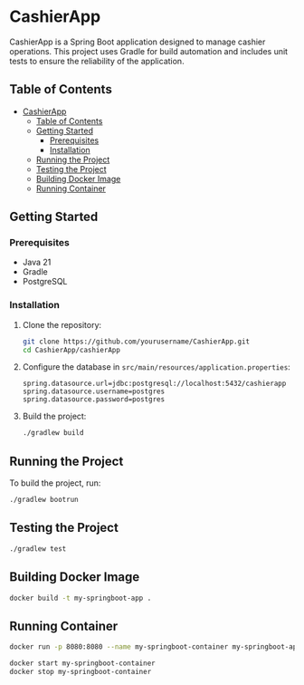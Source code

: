 # CashierApp

CashierApp is a Spring Boot application designed to manage cashier operations. This project uses Gradle for build automation and includes unit tests to ensure the reliability of the application.

## Table of Contents

- [CashierApp](#cashierapp)
  - [Table of Contents](#table-of-contents)
  - [Getting Started](#getting-started)
    - [Prerequisites](#prerequisites)
    - [Installation](#installation)
  - [Running the Project](#running-the-project)
  - [Testing the Project](#testing-the-project)
  - [Building Docker Image](#building-docker-image)
  - [Running Container](#running-container)

## Getting Started

### Prerequisites

- Java 21
- Gradle
- PostgreSQL

### Installation

1. Clone the repository:
    ```sh
    git clone https://github.com/yourusername/CashierApp.git
    cd CashierApp/cashierApp
    ```

2. Configure the database in `src/main/resources/application.properties`:
    ```properties
    spring.datasource.url=jdbc:postgresql://localhost:5432/cashierapp
    spring.datasource.username=postgres
    spring.datasource.password=postgres
    ```

3. Build the project:
    ```sh
    ./gradlew build
    ```

## Running the Project

To build the project, run:
```sh
./gradlew bootrun
```
## Testing the Project

```sh 
./gradlew test
``` 

## Building Docker Image

```sh
docker build -t my-springboot-app .
```

## Running Container

```sh
docker run -p 8080:8080 --name my-springboot-container my-springboot-app

docker start my-springboot-container                        
docker stop my-springboot-container                                        
```
